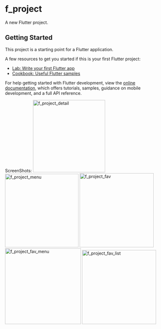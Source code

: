 # f_project

A new Flutter project.

## Getting Started

This project is a starting point for a Flutter application.

A few resources to get you started if this is your first Flutter project:

- [Lab: Write your first Flutter app](https://docs.flutter.dev/get-started/codelab)
- [Cookbook: Useful Flutter samples](https://docs.flutter.dev/cookbook)

For help getting started with Flutter development, view the
[online documentation](https://docs.flutter.dev/), which offers tutorials,
samples, guidance on mobile development, and a full API reference.

ScreenShots:
<img width="238" alt="f_project_detail" src="https://github.com/Shubhams1312/Flutter_Blog-Explorer/assets/134539066/544a17bd-7355-4365-b0b9-cda9288efa1a">
<img width="242" alt="f_project_menu" src="https://github.com/Shubhams1312/Flutter_Blog-Explorer/assets/134539066/f9ed7900-76ab-412f-99f8-0a93faaa8022">
<img width="244" alt="f_project_fav" src="https://github.com/Shubhams1312/Flutter_Blog-Explorer/assets/134539066/94a06cc2-405d-453e-a18e-aba36d3f2f0e">
<img width="250" alt="f_project_fav_menu" src="https://github.com/Shubhams1312/Flutter_Blog-Explorer/assets/134539066/c6feab89-16ca-4c66-bae9-097795226ef3">
<img width="244" alt="f_project_fav_list" src="https://github.com/Shubhams1312/Flutter_Blog-Explorer/assets/134539066/360addf0-63c8-440e-b18b-2cc3e6a8bb60">
